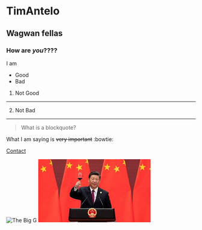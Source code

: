 # TimAntelo
## Wagwan fellas
### How **are** *you*????
I am 
- Good
- Bad

1. Not Good

---

2. Not Bad

---

> What is a blockquote?

What I am saying is ~~very important~~ :bowtie:

[Contact](https://tantelot.github.io/contact.html)

![The Big G](https://upload.wikimedia.org/wikipedia/commons/thumb/5/53/Google_%22G%22_Logo.svg/2048px-Google_%22G%22_Logo.svg.png)
![He looks like a nice man](https://github.com/Tantelot/Tantelot.github.io/blob/main/images.jfif)
